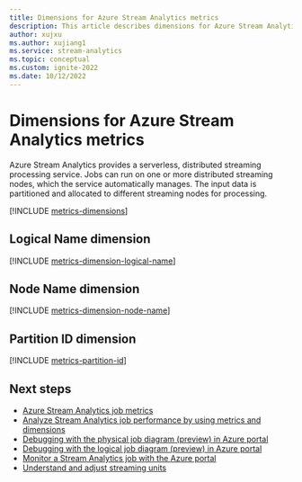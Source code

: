 ```yaml
---
title: Dimensions for Azure Stream Analytics metrics
description: This article describes dimensions for Azure Stream Analytics metrics.
author: xujxu
ms.author: xujiang1
ms.service: stream-analytics
ms.topic: conceptual
ms.custom: ignite-2022
ms.date: 10/12/2022
---
```

# Dimensions for Azure Stream Analytics metrics
Azure Stream Analytics provides a serverless, distributed streaming processing service. Jobs can run on one or more distributed streaming nodes, which the service automatically manages. The input data is partitioned and allocated to different streaming nodes for processing. 

[!INCLUDE [metrics-dimensions](./includes/metrics-dimensions.md)]

## Logical Name dimension

[!INCLUDE [metrics-dimension-logical-name](./includes/metrics-dimension-logical-name.md)]

## Node Name dimension

[!INCLUDE [metrics-dimension-node-name](./includes/metrics-dimension-node-name.md)]

## Partition ID dimension

[!INCLUDE [metrics-partition-id](./includes/metrics-dimension-partition-id.md)]


## Next steps

* [Azure Stream Analytics job metrics](./stream-analytics-job-metrics.md)
* [Analyze Stream Analytics job performance by using metrics and dimensions](./stream-analytics-job-analysis-with-metric-dimensions.md)
* [Debugging with the physical job diagram (preview) in Azure portal](./stream-analytics-job-physical-diagram-with-metrics.md)
* [Debugging with the logical job diagram (preview) in Azure portal](./stream-analytics-job-logical-diagram-with-metrics.md)
* [Monitor a Stream Analytics job with the Azure portal](./stream-analytics-monitoring.md)
* [Understand and adjust streaming units](./stream-analytics-streaming-unit-consumption.md)
